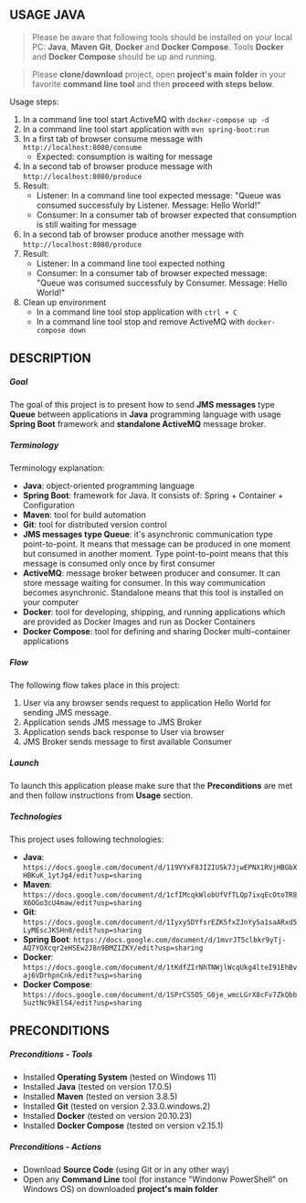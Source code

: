 USAGE JAVA
----------

> Please be aware that following tools should be installed on your local PC: **Java**, **Maven** **Git**, **Docker** and **Docker Compose**. Tools **Docker** and **Docker Compose** should be up and running. 

> Please **clone/download** project, open **project's main folder** in your favorite **command line tool** and then **proceed with steps below**. 

Usage steps:
1. In a command line tool start ActiveMQ with `docker-compose up -d`
1. In a command line tool start application with `mvn spring-boot:run`
1. In a first tab of browser consume message with `http://localhost:8080/consume`
     * Expected: consumption is waiting for message
1. In a second tab of browser produce message with `http://localhost:8080/produce`
1. Result:
     * Listener: In a command line tool expected message: "Queue was consumed successfuly by Listener. Message: Hello World!"
     * Consumer: In a consumer tab of browser expected that consumption is still waiting for message
1. In a second tab of browser produce another message with `http://localhost:8080/produce`
1. Result:
     * Listener: In a command line tool expected nothing
     * Consumer: In a consumer tab of browser expected message: "Queue was consumed successfuly by Consumer. Message: Hello World!"
1. Clean up environment 
     * In a command line tool stop application with `ctrl + C`
     * In a command line tool stop and remove ActiveMQ with `docker-compose down`


DESCRIPTION
-----------

##### Goal
The goal of this project is to present how to send **JMS messages** type **Queue** between applications in **Java** programming language with usage **Spring Boot** framework and **standalone ActiveMQ** message broker.

##### Terminology
Terminology explanation:
* **Java**: object-oriented programming language
* **Spring Boot**: framework for Java. It consists of: Spring + Container + Configuration
* **Maven**: tool for build automation
* **Git**: tool for distributed version control
* **JMS messages type Queue**: it's asynchronic communication type point-to-point. It means that message can be produced in one moment but consumed in another moment. Type point-to-point means that this message is consumed only once by first consumer
* **ActiveMQ**: message broker between producer and consumer. It can store message waiting for consumer. In this way communication becomes asynchronic. Standalone means that this tool is installed on your computer
* **Docker**: tool for developing, shipping, and running applications which are provided as Docker Images and run as Docker Containers
* **Docker Compose**: tool for defining and sharing Docker multi-container applications


##### Flow
The following flow takes place in this project:
1. User via any browser sends request to application Hello World for sending JMS message.
1. Application sends JMS message to JMS Broker
1. Application sends back response to User via browser
1. JMS Broker sends message to first available Consumer

##### Launch
To launch this application please make sure that the **Preconditions** are met and then follow instructions from **Usage** section.

##### Technologies
This project uses following technologies:
* **Java**: `https://docs.google.com/document/d/119VYxF8JIZIUSk7JjwEPNX1RVjHBGbXHBKuK_1ytJg4/edit?usp=sharing`
* **Maven**: `https://docs.google.com/document/d/1cfIMcqkWlobUfVfTLQp7ixqEcOtoTR8X6OGo3cU4maw/edit?usp=sharing`
* **Git**: `https://docs.google.com/document/d/1Iyxy5DYfsrEZK5fxZJnYy5a1saARxd5LyMEscJKSHn0/edit?usp=sharing`
* **Spring Boot**: `https://docs.google.com/document/d/1mvrJT5clbkr9yTj-AQ7YOXcqr2eHSEw2J8n9BMZIZKY/edit?usp=sharing`
* **Docker**: `https://docs.google.com/document/d/1tKdfZIrNhTNWjlWcqUkg4lteI91EhBvaj6VDrhpnCnk/edit?usp=sharing`
* **Docker Compose**: `https://docs.google.com/document/d/1SPrCS5OS_G0je_wmcLGrX8cFv7ZkQbb5uztNc9kElS4/edit?usp=sharing`


PRECONDITIONS
-------------

##### Preconditions - Tools
* Installed **Operating System** (tested on Windows 11)
* Installed **Java** (tested on version 17.0.5)
* Installed **Maven** (tested on version 3.8.5)
* Installed **Git** (tested on version 2.33.0.windows.2)
* Installed **Docker** (tested on version 20.10.23)
* Installed **Docker Compose** (tested on version v2.15.1)


##### Preconditions - Actions
* Download **Source Code** (using Git or in any other way) 
* Open any **Command Line** tool (for instance "Windonw PowerShell" on Windows OS) on downloaded **project's main folder**